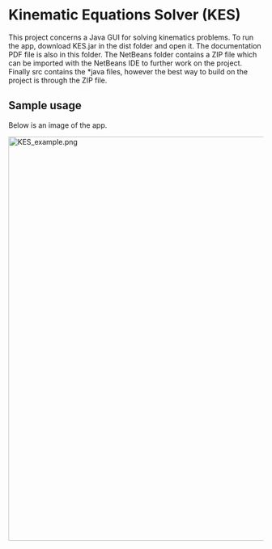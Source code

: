 # Kinematic Equations Solver (KES)

This project concerns a Java GUI for solving kinematics problems. To run the app, download KES.jar in the dist folder and open it. The documentation PDF file is also in this folder. The NetBeans folder contains a ZIP file which can be imported with the NetBeans IDE to further work on the project. Finally src contains the *java files, however the best way to build on the project is through the ZIP file.

## Sample usage

Below is an image of the app.

<img src="https://github.com/nullberg/kinematic-equations-solver/blob/master/images/KES_example.png" alt="KES_example.png" width="800px"/>


<!--
![KES_example.png](https://github.com/nullberg/kinematic-equations-solver/blob/master/images/KES_example.png "KES_example.png")
-->